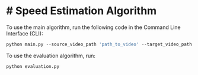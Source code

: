 # # Speed Estimation Algorithm
To use the main algorithm, run the following code in the Command Line Interface (CLI):
```python
python main.py --source_video_path 'path_to_video' --target_video_path 'path_to_video'
``` 
To use the evaluation algorithm, run: 
```python 
python evaluation.py
```
